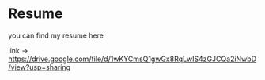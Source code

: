 # Resume
you can find my resume here

link -> https://drive.google.com/file/d/1wKYCmsQ1gwGx8RqLwIS4zGJCQa2iNwbD/view?usp=sharing
